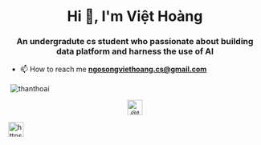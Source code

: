 <h1 align="center">Hi 👋, I'm Việt Hoàng</h1>
<h3 align="center">An undergradute cs student who passionate about building data platform and harness the use of AI</h3>


- 📫 How to reach me **ngosongviethoang.cs@gmail.com**




<p>&nbsp;<img align="center" src="https://github-readme-stats.vercel.app/api?username=EdwardNgo&show_icons=true" alt="thanthoai" /></p>

<p align="center">
<a href="#" target="blank"><img align="center" src="https://cdn.jsdelivr.net/npm/simple-icons@3.0.1/icons/twitter.svg" alt="@thanthoai15" height="30" width="30" /></a>

<a href="https://fb.com/https://www.facebook.com/muscleenginee" target="blank"><img align="center" src="https://cdn.jsdelivr.net/npm/simple-icons@3.0.1/icons/facebook.svg" alt="https://www.facebook.com/Bui.Thoai.Hust" height="30" width="30" /></a>
</p>

